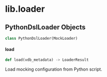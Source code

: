 <a id="lib.loader"></a>

# lib.loader

<a id="lib.loader.PythonDslLoader"></a>

## PythonDslLoader Objects

```python
class PythonDslLoader(MockLoader)
```

<a id="lib.loader.PythonDslLoader.load"></a>

#### load

```python
def load(vdb_metadata) -> LoaderResult
```

Load mocking configuration from Python script.

